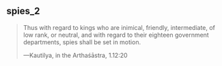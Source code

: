 ## spies_2

> Thus with regard to kings who are inimical, friendly, intermediate, of low rank, or neutral, and with regard to their eighteen government departments, spies shall be set in motion.
> 
> —Kautilya, in the Arthaśāstra, 1.12:20